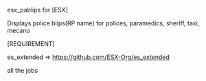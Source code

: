 esx_pablips for [ESX]

Displays police blips(RP name) for polices, paramedics, sheriff, taxi, mecano

[REQUIREMENT]

es_extended => https://github.com/ESX-Org/es_extended

all the jobs
